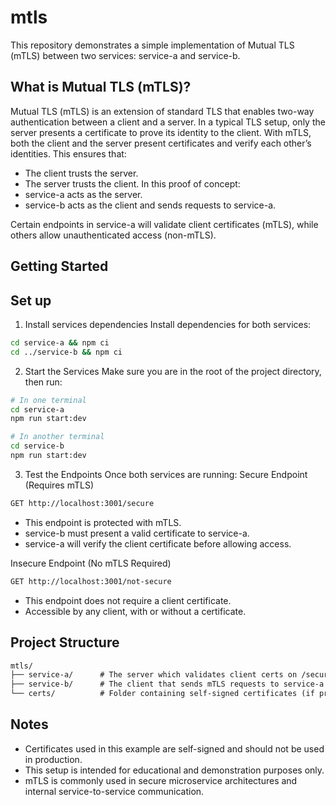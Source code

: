 # mtls
This repository demonstrates a simple implementation of Mutual TLS (mTLS) between two services: service-a and service-b.

## What is Mutual TLS (mTLS)?

Mutual TLS (mTLS) is an extension of standard TLS that enables two-way authentication between a client and a server. In a typical TLS setup, only the server presents a certificate to prove its identity to the client. With mTLS, both the client and the server present certificates and verify each other’s identities. This ensures that:
  - The client trusts the server.
  - The server trusts the client.
In this proof of concept:
  - service-a acts as the server.
  - service-b acts as the client and sends requests to service-a.

Certain endpoints in service-a will validate client certificates (mTLS), while others allow unauthenticated access (non-mTLS).

## Getting Started
## Set up
1. Install services dependencies
Install dependencies for both services:
```bash
cd service-a && npm ci
cd ../service-b && npm ci
```

2. Start the Services
Make sure you are in the root of the project directory, then run:
```bash
# In one terminal
cd service-a
npm run start:dev
```
```bash
# In another terminal
cd service-b
npm run start:dev
```

3. Test the Endpoints
Once both services are running:
Secure Endpoint (Requires mTLS)
```bash
GET http://localhost:3001/secure
```
- This endpoint is protected with mTLS.
- service-b must present a valid certificate to service-a.
- service-a will verify the client certificate before allowing access.

Insecure Endpoint (No mTLS Required)
```bash
GET http://localhost:3001/not-secure
```
- This endpoint does not require a client certificate.
- Accessible by any client, with or without a certificate.

## Project Structure
```markdown
mtls/
├── service-a/      # The server which validates client certs on /secure
├── service-b/      # The client that sends mTLS requests to service-a
└── certs/          # Folder containing self-signed certificates (if present)
```

## Notes
- Certificates used in this example are self-signed and should not be used in production.
- This setup is intended for educational and demonstration purposes only.
- mTLS is commonly used in secure microservice architectures and internal service-to-service communication.
